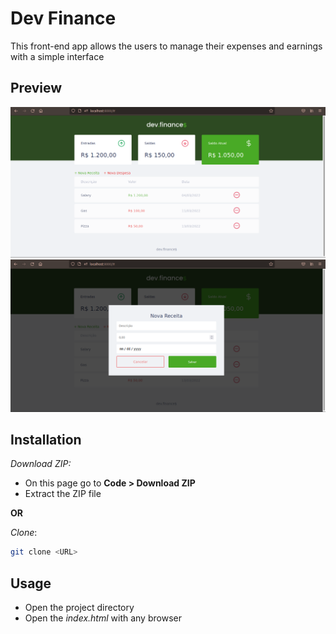 # Dev Finance
This front-end app allows the users to manage their expenses and earnings with a simple interface

## Preview
![Home](./assets/layout-00.png)
![Modal](./assets/layout-01.png)

## Installation
*Download ZIP:*
- On this page go to **Code > Download ZIP**
- Extract the ZIP file

**OR**

*Clone*:
```bash
git clone <URL>
```
## Usage
- Open the project directory
- Open the *index.html* with any browser
